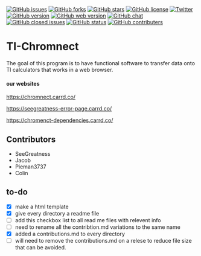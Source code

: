 [![GitHub issues](https://img.shields.io/github/issues/chromnect/TI-Chromnect.svg?style=plastic)](https://github.com/chromnect/TI-Chromnect/issues)
[![GitHub forks](https://img.shields.io/github/forks/chromnect/TI-Chromnect.svg?style=flat-plastic)](https://github.com/chromnect/TI-Chromnect/network)
[![GitHub stars](https://img.shields.io/github/stars/chromnect/TI-Chromnect.svg?style=flat-plastic)](https://github.com/chromnect/TI-Chromnect/stargazers)
[![GitHub license](https://img.shields.io/badge/license-CC0-blue.svg?style=plastic)](https://raw.githubusercontent.com/chromnect/TI-Chromnect/master/LICENSE)
[![Twitter](https://img.shields.io/twitter/url/https/github.com/chromnect/TI-Chromnect.svg?style=social)](https://twitter.com/intent/tweet?text=Wow:&url=%5Bobject%20Object%5D)
[![GitHub version](https://img.shields.io/badge/project_version-1.0-brightgreen.svg)](https://raw.githubusercontent.com/chromnect/TI-Chromnect/master/version.md)
[![GitHub web version](https://img.shields.io/badge/web_version-1.0-brightgreen.svg)](https://raw.githubusercontent.com/chromnect/TI-Chromnect/master/web-version.md)
[![GitHub chat](https://img.shields.io/badge/chat-on_gitter-blue.svg)](https://gitter.im/TI-Chromnect/Lobby)
[![GitHub closed issues](https://img.shields.io/badge/closed_issues-1-brightgreen.svg)](https://github.com/chromnect/TI-Chromnect/issues?q=is%3Aissue+is%3Aclosed)
[![GitHub status](https://img.shields.io/badge/status-stable-brightgreen.svg)](https://github.com/chromnect/TI-Chromnect)
[![GitHub contributers](https://img.shields.io/badge/contributors-4-brightgreen.svg)](https://github.com/chromnect/TI-Chromnect/graphs/contributors)

# TI-Chromnect
The goal of this program is to have functional software to transfer data onto TI calculators that works in a web browser.

#### our websites
https://chromnect.carrd.co/

https://seegreatness-error-page.carrd.co/

https://chromenct-dependencies.carrd.co/


## Contributors
- SeeGreatness
- Jacob
- Pieman3737
- Colin


## to-do
- [x] make a html template
- [x] give every directory a readme file
- [ ] add this checkbox list to all read me files with relevent info 
- [ ] need to rename all the contribtion.md variations to the same name
- [x] added a contributions.md to every directory 
- [ ] will need to remove the contributions.md on a relese to reduce file size that can be avoided.
